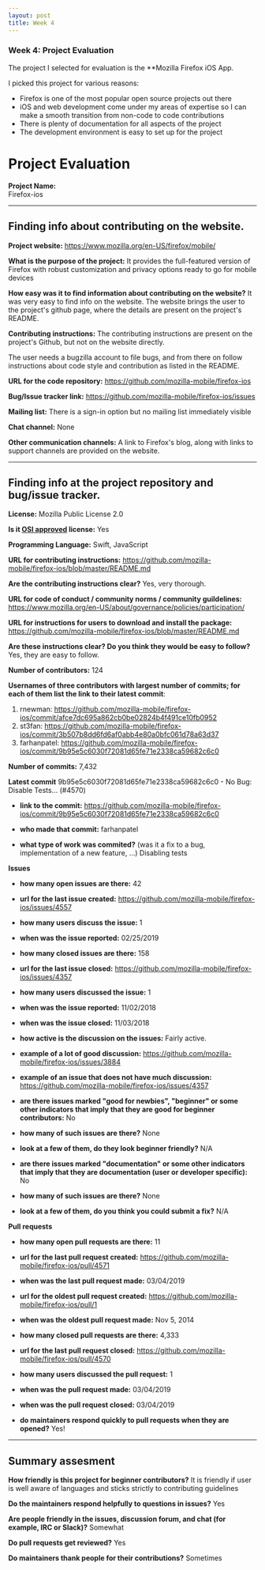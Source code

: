 ```yaml
---
layout: post
title: Week 4
---
```


### Week 4: Project Evaluation

The project I selected for evaluation is the **Mozilla Firefox iOS App. 

I picked this project for various reasons:
* Firefox is one of the most popular open source projects out there
*	iOS and web development come under my areas of expertise so I can make a smooth transition from non-code to code contributions 
*	There is plenty of documentation for all aspects of the project
*	The development environment is easy to set up for the project


# Project Evaluation 

__Project Name:__  
Firefox-ios

---

## Finding info about contributing on the website.

__Project website:__
https://www.mozilla.org/en-US/firefox/mobile/

__What is the purpose of the project:__
It provides the full-featured version of Firefox with robust customization and privacy options ready to go for mobile devices

__How easy was it to find information about contributing on the website?__
It was very easy to find info on the website. The website brings the user to the project's github page, where the details are present on the project's README.

__Contributing instructions:__
The contributing instructions are present on the project's Github, but not on the website directly. 

The user needs a bugzilla account to file bugs, and from there on follow instructions about code style and contribution as listed in the README.

__URL for the code repository:__
https://github.com/mozilla-mobile/firefox-ios

__Bug/Issue tracker link:__
https://github.com/mozilla-mobile/firefox-ios/issues

__Mailing list:__
There is a sign-in option but no mailing list immediately visible

__Chat channel:__
None

__Other communication channels:__
A link to Firefox's blog, along with links to support channels are provided on the website. 

---

## Finding info at the project repository and bug/issue tracker.

__License:__
Mozilla Public License 2.0

__Is it [OSI approved](https://opensource.org/licenses/alphabetical) license:__
Yes

__Programming Language:__
Swift, JavaScript

__URL for contributing instructions:__ 
https://github.com/mozilla-mobile/firefox-ios/blob/master/README.md

__Are the contributing instructions clear?__ 
Yes, very thorough.


__URL for code of conduct / community norms / community guildelines:__
https://www.mozilla.org/en-US/about/governance/policies/participation/

__URL for instructions for users to download and install the package:__
https://github.com/mozilla-mobile/firefox-ios/blob/master/README.md

__Are these instructions clear? Do you think they would be easy to follow?__
Yes, they are easy to follow. 

__Number of contributors:__
124

__Usernames of three contributors with largest number of commits; for
each of them list the link to their latest commit__:

1. rnewman: https://github.com/mozilla-mobile/firefox-ios/commit/afce7dc695a862cb0be02824b4f491ce10fb0952
2. st3fan: https://github.com/mozilla-mobile/firefox-ios/commit/3b507b8dd6fd6af0abb4e80a0bfc061d78a63d37
3. farhanpatel: https://github.com/mozilla-mobile/firefox-ios/commit/9b95e5c6030f72081d65fe71e2338ca59682c6c0


__Number of commits:__
7,432

__Latest commit__
9b95e5c6030f72081d65fe71e2338ca59682c6c0 - No Bug: Disable Tests... (#4570)

- __link to the commit:__
https://github.com/mozilla-mobile/firefox-ios/commit/9b95e5c6030f72081d65fe71e2338ca59682c6c0

- __who made that commit:__
farhanpatel

- __what type of work was commited?__ (was it a fix to a bug, implementation of a new feature, ...)
Disabling tests


__Issues__

- __how many open issues are there:__
42

- __url for the last issue created:__
https://github.com/mozilla-mobile/firefox-ios/issues/4557

- __how many users discuss the issue:__
1

- __when was the issue reported:__
02/25/2019


- __how many closed issues are there:__
158

- __url for the last issue closed:__
https://github.com/mozilla-mobile/firefox-ios/issues/4357

- __how many users discussed the issue:__
1

- __when was the issue reported:__
11/02/2018

- __when was the issue closed:__
11/03/2018

- __how active is the discussion on the issues:__ 
Fairly active.

- __example of a lot of good discussion:__ 
https://github.com/mozilla-mobile/firefox-ios/issues/3884

- __example of an issue that does not have much discussion:__
https://github.com/mozilla-mobile/firefox-ios/issues/4357



- __are there issues marked "good for newbies", "beginner" or some other indicators that imply that they are good for beginner contributors:__
No

- __how many of such issues are there?__
None

- __look at a few of them, do they look beginner friendly?__ 
N/A



- __are there issues marked "documentation" or some other indicators that imply that they are documentation (user or developer specific):__
No

- __how many of such issues are there?__
None

- __look at a few of them, do you think you could submit a fix?__ 
N/A



__Pull requests__

- __how many open pull requests are there:__
11

- __url for the last pull request created:__
https://github.com/mozilla-mobile/firefox-ios/pull/4571

- __when was the last pull request made:__
03/04/2019

- __url for the oldest pull request created:__
https://github.com/mozilla-mobile/firefox-ios/pull/1

- __when was the oldest pull request made:__
Nov 5, 2014

- __how many closed pull requests are there:__
4,333

- __url for the last pull request closed:__
https://github.com/mozilla-mobile/firefox-ios/pull/4570

- __how many users discussed the pull request:__
1

- __when was the pull request made:__
03/04/2019

- __when was the pull request closed:__
03/04/2019

- __do maintainers respond quickly to pull requests when they are opened?__ 
Yes!

---


## Summary assesment
__How friendly is this project for beginner contributors?__
It is friendly if user is well aware of languages and sticks strictly to contributing guidelines 

__Do the maintainers respond helpfully to questions in issues?__
Yes

__Are people friendly in the issues, discussion forum, and chat (for example, IRC or Slack)?__
Somewhat


__Do pull requests get reviewed?__
Yes


__Do maintainers thank people for their contributions?__
Sometimes
